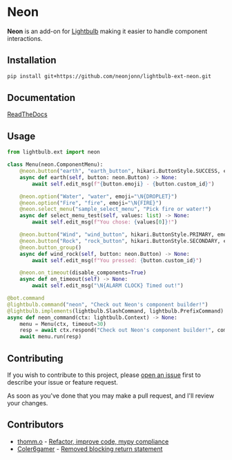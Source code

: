 # Neon

**Neon** is an add-on for [Lightbulb](https://github.com/tandemdude/hikari-lightbulb/) making it easier to handle component interactions.

## Installation

```bash
pip install git+https://github.com/neonjonn/lightbulb-ext-neon.git
```

## Documentation

[ReadTheDocs](https://lightbulb-neon.readthedocs.io/en/latest/)

## Usage

```python
from lightbulb.ext import neon

class Menu(neon.ComponentMenu):
    @neon.button("earth", "earth_button", hikari.ButtonStyle.SUCCESS, emoji="\N{DECIDUOUS TREE}")
    async def earth(self, button: neon.Button) -> None:
        await self.edit_msg(f"{button.emoji} - {button.custom_id}")

    @neon.option("Water", "water", emoji="\N{DROPLET}")
    @neon.option("Fire", "fire", emoji="\N{FIRE}")
    @neon.select_menu("sample_select_menu", "Pick fire or water!")
    async def select_menu_test(self, values: list) -> None:
        await self.edit_msg(f"You chose: {values[0]}!")

    @neon.button("Wind", "wind_button", hikari.ButtonStyle.PRIMARY, emoji="\N{WIND BLOWING FACE}\N{VARIATION SELECTOR-16}")
    @neon.button("Rock", "rock_button", hikari.ButtonStyle.SECONDARY, emoji="\N{MOYAI}")
    @neon.button_group()
    async def wind_rock(self, button: neon.Button) -> None:
        await self.edit_msg(f"You pressed: {button.custom_id}")

    @neon.on_timeout(disable_components=True)
    async def on_timeout(self) -> None:
        await self.edit_msg("\N{ALARM CLOCK} Timed out!")

@bot.command
@lightbulb.command("neon", "Check out Neon's component builder!")
@lightbulb.implements(lightbulb.SlashCommand, lightbulb.PrefixCommand)
async def neon_command(ctx: lightbulb.Context) -> None:
    menu = Menu(ctx, timeout=30)
    resp = await ctx.respond("Check out Neon's component builder!", components=menu.build())
    await menu.run(resp)
```

## Contributing

If you wish to contribute to this project, please [open an issue](https://github.com/neonjonn/lightbulb-ext-neon/issues/new) first to describe your issue or feature request. 

As soon as you've done that you may make a pull request, and I'll review your changes.

## Contributors

* [thomm.o](https://github.com/tandemdude) - [Refactor, improve code, mypy compliance](https://github.com/neonjonn/lightbulb-ext-neon/pull/1)
* [Coler6gamer](https://github.com/Coler6gamer) - [Removed blocking return statement](https://github.com/neonjonn/lightbulb-ext-neon/pull/2)
